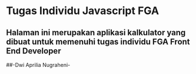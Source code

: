 # Tugas Individu Javascript FGA

## Halaman ini merupakan aplikasi kalkulator yang dibuat untuk memenuhi tugas individu FGA Front End Developer

##-Dwi Aprilia Nugraheni-
